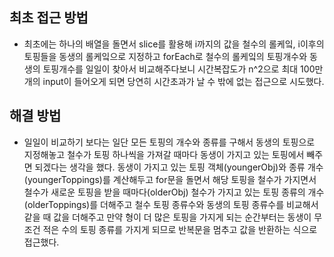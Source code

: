 ## 최초 접근 방법

- 최초에는 하나의 배열을 돌면서 slice를 활용해 i까지의 값을 철수의 롤케잌, i이후의 토핑들을 동생의 롤케잌으로 지정하고 forEach로 철수의 롤케잌의 토핑개수와 동생의 토핑개수를 일일이 찾아서 비교해주다보니 시간복잡도가 n^2으로 최대 100만개의 input이 들어오게 되면 당연히 시간초과가 날 수 밖에 없는 접근으로 시도했다.

## 해결 방법

- 일일이 비교하기 보다는 일단 모든 토핑의 개수와 종류를 구해서 동생의 토핑으로 지정해놓고 철수가 토핑 하나씩을 가져갈 때마다 동생이 가지고 있는 토핑에서 빼주면 되겠다는 생각을 했다. 동생이 가지고 있는 토핑 객체(youngerObj)와 종류 개수(youngerToppings)를 계산해두고 for문을 돌면서 해당 토핑을 철수가 가지면서 철수가 새로운 토핑을 받을 때마다(olderObj) 철수가 가지고 있는 토핑 종류의 개수(olderToppings)를 더해주고 철수 토핑 종류수와 동생의 토핑 종류수를 비교해서 같을 때 값을 더해주고 만약 형이 더 많은 토핑을 가지게 되는 순간부터는 동생이 무조건 적은 수의 토핑 종류를 가지게 되므로 반복문을 멈추고 값을 반환하는 식으로 접근했다.
